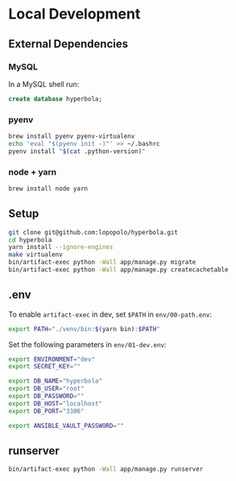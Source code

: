 # Local Development

## External Dependencies

### MySQL

In a MySQL shell run:

```sql
create database hyperbola;
```

### pyenv

```bash
brew install pyenv pyenv-virtualenv
echo 'eval "$(pyenv init -)"' >> ~/.bashrc
pyenv install "$(cat .python-version)"
```

### node + yarn

```bash
brew install node yarn
```


## Setup

```bash
git clone git@github.com:lopopolo/hyperbola.git
cd hyperbola
yarn install --ignore-engines
make virtualenv
bin/artifact-exec python -Wall app/manage.py migrate
bin/artifact-exec python -Wall app/manage.py createcachetable
```

## .env

To enable `artifact-exec` in dev, set `$PATH` in `env/00-path.env`:

```bash
export PATH="./venv/bin:$(yarn bin):$PATH"
```

Set the following parameters in `env/01-dev.env`:

```bash
export ENVIRONMENT="dev"
export SECRET_KEY=""

export DB_NAME="hyperbola"
export DB_USER="root"
export DB_PASSWORD=""
export DB_HOST="localhost"
export DB_PORT="3306"

export ANSIBLE_VAULT_PASSWORD=""
```

## runserver

```bash
bin/artifact-exec python -Wall app/manage.py runserver
```
